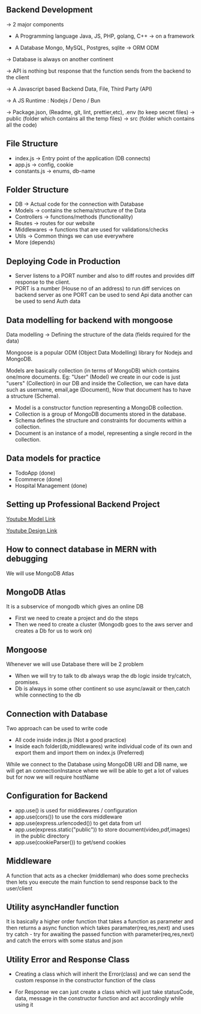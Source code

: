 ## Backend Development
-> 2 major components

- A Programming language
Java, JS, PHP, golang, C++ 
-> on a framework

- A Database
Mongo, MySQL, Postgres, sqlite
-> ORM ODM

-> Database is always on another continent

-> API is nothing but response that the function sends from the backend to the client

-> A Javascript based Backend
Data, File, Third Party (API)

-> A JS Runtime : Nodejs / Deno / Bun

-> Package.json, (Readme, git, lint, prettier,etc), .env (to keep secret files)
-> public (folder which contains all the temp files)
-> src (folder which contains all the code)

File Structure
---------------
- index.js -> Entry point of the application (DB connects)
- app.js -> config, cookie
- constants.js -> enums, db-name

Folder Structure
-----------------
- DB -> Actual code for the connection with Database
- Models -> contains the schema/structure of the Data
- Controllers -> functions/methods (functionality)
- Routes -> routes for our website
- Middlewares -> functions that are used for validations/checks
- Utils -> Common things we can use everywhere
- More (depends)

## Deploying Code in Production
- Server listens to a PORT number and also to diff routes and provides diff response to the client.
- PORT is a number (House no of an address) to run diff services on backend server as one PORT can be used to send Api data another can be used to send Auth data

## Data modelling for backend with mongoose
Data modelling -> Defining the structure of the data (fields required for the data)

Mongoose is a popular ODM (Object Data Modelling) library for Nodejs and MongoDB.

Models are basically collection (in terms of MongoDB) which contains one/more documents. Eg: "User" (Model) we create in our code is just "users" (Collection) in our DB and inside the Collection, we can have data such as username, email,age (Document), Now that document has to have a structure (Schema).

- Model is a constructor function representing a MongoDB collection.
- Collection is a group of MongoDB documents stored in the database.
- Schema defines the structure and constraints for documents within a collection.
- Document is an instance of a model, representing a single record in the collection.

## Data models for practice
- TodoApp (done)
- Ecommerce (done)
- Hospital Management (done)

## Setting up Professional Backend Project
[Youtube Model Link](https://app.eraser.io/workspace/YtPqZ1VogxGy1jzIDkzj)

[Youtube Design Link](https://www.figma.com/file/shmxWL5FKRO5GNOPPopBg6/PLAY?type=design&mode=design&t=ndeoSp2w6ZrnCro2-0)

## How to connect database in MERN with debugging
We will use MongoDB Atlas

## MongoDB Atlas
It is a subservice of mongodb which gives an online DB

- First we need to create a project and do the steps
- Then we need to create a cluster (Mongodb goes to the aws server and creates a Db for us to work on)

## Mongoose
Whenever we will use Database there will be 2 problem

- When we will try to talk to db always wrap the db logic inside try/catch, promises.
- Db is always in some other continent so use async/await or then,catch while connecting to the db

## Connection with Database
Two approach can be used to write code

- All code inside index.js (Not a good practice)
- Inside each folder(db,middlewares) write individual code of its own and export them and import them on index.js (Preferred)

While we connect to the Database using MongoDB URI and DB name, we will get an connectionInstance where we will be able to get a lot of values but for now we will require hostName

## Configuration for Backend
- app.use() is used for middlewares / configuration
- app.use(cors()) to use the cors middleware 
- app.use(express.urlencoded()) to get data from url
- app.use(express.static("public")) to store document(video,pdf,images) in the public directory
- app.use(cookieParser()) to get/send cookies

## Middleware
A function that acts as a checker (middleman) who does some prechecks then lets you execute the main function to send response back to the user/client

## Utility asyncHandler function
It is basically a higher order function that takes a function as parameter and then returns a async function which takes paramater(req,res,next) and uses try catch - try for awaiting the passed function with parameter(req,res,next) and catch the errors with some status and json

## Utility Error and Response Class
- Creating a class which will inherit the Error(class) and we can send the custom response in the constructor function of the class

- For Response we can just create a class which will just take statusCode, data, message in the constructor function and act accordingly while using it
